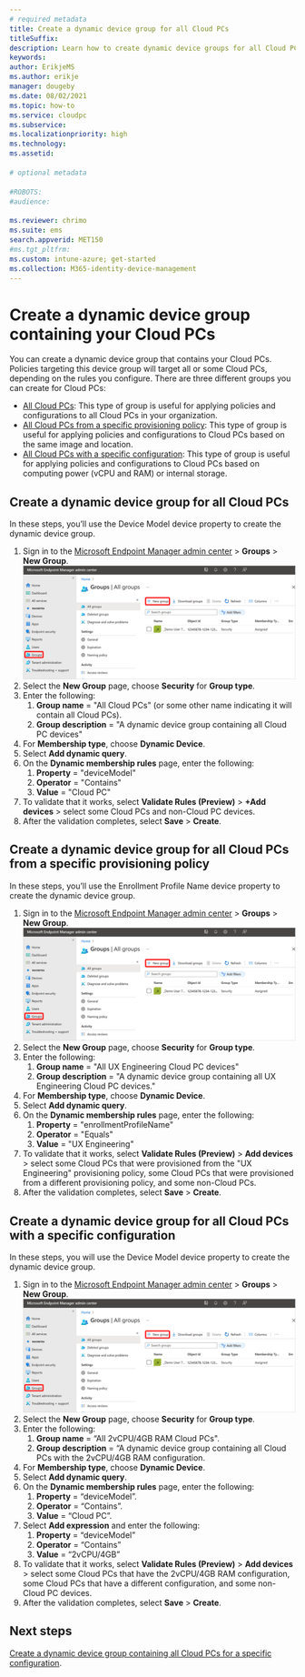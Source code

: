 ```yaml
---
# required metadata
title: Create a dynamic device group for all Cloud PCs
titleSuffix:
description: Learn how to create dynamic device groups for all Cloud PCs.
keywords:
author: ErikjeMS  
ms.author: erikje
manager: dougeby
ms.date: 08/02/2021
ms.topic: how-to
ms.service: cloudpc
ms.subservice:
ms.localizationpriority: high
ms.technology:
ms.assetid: 

# optional metadata

#ROBOTS:
#audience:

ms.reviewer: chrimo
ms.suite: ems
search.appverid: MET150
#ms.tgt_pltfrm:
ms.custom: intune-azure; get-started
ms.collection: M365-identity-device-management
---
```


# Create a dynamic device group containing your Cloud PCs

You can create a dynamic device group that contains your Cloud PCs. Policies targeting this device group will target all or some Cloud PCs, depending on the rules you configure. There are three different groups you can create for Cloud PCs:

- [All Cloud PCs](#create-a-dynamic-device-group-for-all-cloud-pcs): This type of group is useful for applying policies and configurations to all Cloud PCs in your organization.
- [All Cloud PCs from a specific provisioning policy](#create-a-dynamic-device-group-for-all-cloud-pcs-from-a-specific-provisioning-policy): This type of group is useful for applying policies and configurations to Cloud PCs based on the same image and location.
- [All Cloud PCs with a specific configuration](#create-a-dynamic-device-group-for-all-cloud-pcs-with-a-specific-configuration): This type of group is useful for applying policies and configurations to Cloud PCs based on computing power (vCPU and RAM) or internal storage.

## Create a dynamic device group for all Cloud PCs

In these steps, you’ll use the Device Model device property to create the dynamic device group.

1. Sign in to the [Microsoft Endpoint Manager admin center](https://go.microsoft.com/fwlink/?linkid=2109431) > **Groups** > **New Group**.
![Screenshot of delete policy](./media/create-dynamic-device-group-all-cloudpcs/create-group.png)
2. Select the **New Group** page, choose **Security** for **Group type**.
3. Enter the following:
    1. **Group name** = "All Cloud PCs" (or some other name indicating it will contain all Cloud PCs).
    2. **Group description** = "A dynamic device group containing all Cloud PC devices"
4. For **Membership type**, choose **Dynamic Device**.
5. Select **Add dynamic query**.
6. On the **Dynamic membership rules** page, enter the following:
    1. **Property** = "deviceModel"
    2. **Operator** = "Contains"
    3. **Value** = "Cloud PC"
7. To validate that it works, select **Validate Rules (Preview)** > **+Add devices** > select some Cloud PCs and non-Cloud PC devices.
8. After the validation completes, select **Save** > **Create**.

## Create a dynamic device group for all Cloud PCs from a specific provisioning policy

In these steps, you’ll use the Enrollment Profile Name device property to create the dynamic device group.

1. Sign in to the [Microsoft Endpoint Manager admin center](https://go.microsoft.com/fwlink/?linkid=2109431) > **Groups** > **New Group**.
![Screenshot of delete policy](./media/create-dynamic-device-group-all-cloudpcs/create-group.png)
2. Select the **New Group** page, choose **Security** for **Group type**.
3. Enter the following:
    1. **Group name** = "All UX Engineering Cloud PC devices"
    2. **Group description** = "A dynamic device group containing all UX Engineering Cloud PC devices."
4. For **Membership type**, choose **Dynamic Device**.
5. Select **Add dynamic query**.
6. On the **Dynamic membership rules** page, enter the following:
    1. **Property** = "enrollmentProfileName"
    2. **Operator** = "Equals"
    3. **Value** = "UX Engineering"
7. To validate that it works, select **Validate Rules (Preview)** > **Add devices** > select some Cloud PCs that were provisioned from the "UX Engineering" provisioning policy, some Cloud PCs that were provisioned from a different provisioning policy, and some non-Cloud PCs.
8. After the validation completes, select **Save** > **Create**.

## Create a dynamic device group for all Cloud PCs with a specific configuration

In these steps, you will use the Device Model device property to create the dynamic device group.

1. Sign in to the [Microsoft Endpoint Manager admin center](https://endpoint.microsoft.com/) > **Groups** > **New Group**.
![Screenshot of delete policy](./media/create-dynamic-device-group-all-cloudpcs/create-group.png)
2. Select the **New Group** page, choose **Security** for **Group type**.
3. Enter the following:
    1. **Group name** = “All 2vCPU/4GB RAM Cloud PCs".
    2. **Group description** = “A dynamic device group containing all Cloud PCs with the 2vCPU/4GB RAM configuration.
4. For **Membership type**, choose **Dynamic Device**.
5. Select **Add dynamic query**.
6. On the **Dynamic membership rules** page, enter the following:
    1. **Property** = “deviceModel”.
    2. **Operator** = “Contains”.
    3. **Value** = “Cloud PC”.
7. Select **Add expression** and enter the following:
    1. **Property** = “deviceModel”
    2. **Operator** = “Contains”
    3. **Value** = “2vCPU/4GB”
8. To validate that it works, select **Validate Rules (Preview)** > **Add devices** > select some Cloud PCs that have the 2vCPU/4GB RAM configuration, some Cloud PCs that have a different configuration, and some non-Cloud PC devices.
9. After the validation completes, select **Save** > **Create**.

<!-- ########################## -->
## Next steps

[Create a dynamic device group containing all Cloud PCs for a specific configuration](create-dynamic-device-group-for-specific-configuration.md).
